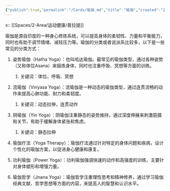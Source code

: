 ```yaml
---
{"publish":true,"permalink":"/Cards/瑜伽.md","title":"瑜伽","created":"2023-02-18","modified":"2023-03-14","cssclasses":""}
---
```



x:: [[Spaces/2-Area/运动健康/普拉提]]

瑜伽是源自印度的一种身心修炼系统，可以提高身体的柔韧性、力量和平衡能力，同时也有助于调节情绪、减轻压力等。瑜伽的分类或者说派系比较多，以下是一些常见的分类方式：

1. 姿势瑜伽（Hatha Yoga）：也叫哈达瑜伽。最常见的瑜伽类型，通过各种姿势（又称体位Asana）来锻炼身体，同时也注重呼吸、冥想等方面的训练。
	1. 关键词：体位、呼吸、冥想
	
2. 流瑜伽（Vinyasa Yoga）：流瑜伽是一种动态的瑜伽类型，通过连贯流畅的动作来提高心肺功能、耐力和柔韧度。
	1. 关键词：动态拉伸，连贯动作
	
3. 阴瑜伽（Yin Yoga）：阴瑜伽注重静态的姿势维持，通过深度伸展来刺激筋膜和关节，有助于缓解身体紧张和焦虑。
	1. 关键词：静态拉伸
	
4. 瑜伽疗法（Yoga Therapy）：瑜伽疗法通过针对特定的身体问题和疾病，设计个性化的瑜伽方案，以促进身心健康和康复。
	
5. 功利瑜伽（Power Yoga）：功利瑜伽强调快速的动作和高强度的训练，主要针对身体塑形和增强力量。
	
6. 瑜伽哲学（Jnana Yoga）：瑜伽哲学注重理性思考和精神修养，通过学习瑜伽经典文献、哲学思想等方面的内容，来提高人的智慧和认识水平。